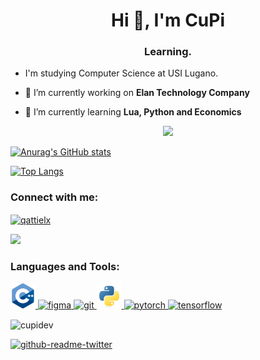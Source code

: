 <h1 align="center">Hi 👋, I'm CuPi</h1>
<h3 align="center">Learning.</h3>


- I'm studying Computer Science at USI Lugano.
- 🔭 I’m currently working on **Elan Technology Company**

- 🌱 I’m currently learning **Lua, Python and Economics**

<p align="center">
  <img src="https://skillicons.dev/icons?i=java,js,python,spring,lua,express,cpp,bootstrap,postgres,mysql,mongodb,nodejs,maven,git,docker,linux&perline=8" />
</p>

[![Anurag's GitHub stats](https://github-readme-stats.vercel.app/api?username=cupidev)](https://github.com/anuraghazra/github-readme-stats)

[![Top Langs](https://github-readme-stats.vercel.app/api/top-langs/?username=cupidev)](https://github.com/anuraghazra/github-readme-stats)

<h3 align="left">Connect with me:</h3>
<p align="left">
<a href="https://twitter.com/qattielx" target="blank"><img align="center" src="https://raw.githubusercontent.com/rahuldkjain/github-profile-readme-generator/master/src/images/icons/Social/twitter.svg" alt="qattielx" height="30" width="40" /></a>
</p>
<a href="https://git.io/streak-stats"><img src="https://streak-stats.demolab.com?user=CuPidev&theme=dark"/></a>

<h3 align="left">Languages and Tools:</h3>
<p align="left"> <a href="https://www.w3schools.com/cpp/" target="_blank"> <img src="https://raw.githubusercontent.com/devicons/devicon/master/icons/cplusplus/cplusplus-original.svg" alt="cplusplus" width="40" height="40"/> </a> <a href="https://www.figma.com/" target="_blank"> <img src="https://www.vectorlogo.zone/logos/figma/figma-icon.svg" alt="figma" width="40" height="40"/> </a> <a href="https://git-scm.com/" target="_blank"> <img src="https://www.vectorlogo.zone/logos/git-scm/git-scm-icon.svg" alt="git" width="40" height="40"/> </a> <a href="https://www.python.org" target="_blank"> <img src="https://raw.githubusercontent.com/devicons/devicon/master/icons/python/python-original.svg" alt="python" width="40" height="40"/> </a> <a href="https://pytorch.org/" target="_blank"> <img src="https://www.vectorlogo.zone/logos/pytorch/pytorch-icon.svg" alt="pytorch" width="40" height="40"/> </a> <a href="https://www.tensorflow.org" target="_blank"> <img src="https://www.vectorlogo.zone/logos/tensorflow/tensorflow-icon.svg" alt="tensorflow" width="40" height="40"/>
</a> </p>

<p><img align="center" src="https://github-readme-stats.vercel.app/api/top-langs?username=cupidev&show_icons=true&locale=en&layout=compact" alt="cupidev" /></p>

[![github-readme-twitter](https://github-readme-twitter.gazf.vercel.app/api?id=TechnologyElan)](https://github.com/gazf/github-readme-twitter)


<!--
**CuPidev/CuPidev** is a ✨ _special_ ✨ repository because its `README.md` (this file) appears on your GitHub profile.

Here are some ideas to get you started:

- 🔭 I’m currently working on ...
- 🌱 I’m currently learning ...
- 👯 I’m looking to collaborate on ...
- 🤔 I’m looking for help with ...
- 💬 Ask me about ...
- 📫 How to reach me: ...
- 😄 Pronouns: ...
- ⚡ Fun fact: ...
-->
